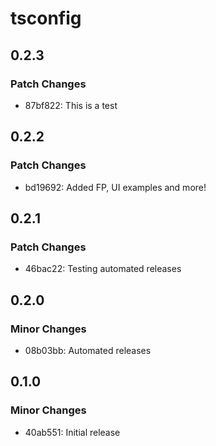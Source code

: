# tsconfig

## 0.2.3

### Patch Changes

- 87bf822: This is a test

## 0.2.2

### Patch Changes

- bd19692: Added FP, UI examples and more!

## 0.2.1

### Patch Changes

- 46bac22: Testing automated releases

## 0.2.0

### Minor Changes

- 08b03bb: Automated releases

## 0.1.0

### Minor Changes

- 40ab551: Initial release
